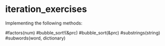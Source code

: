 # iteration_exercises
Implementing the following methods:

#factors(num)
#bubble_sort!(&prc)
#bubble_sort(&prc)
#substrings(string)
#subwords(word, dictionary)
